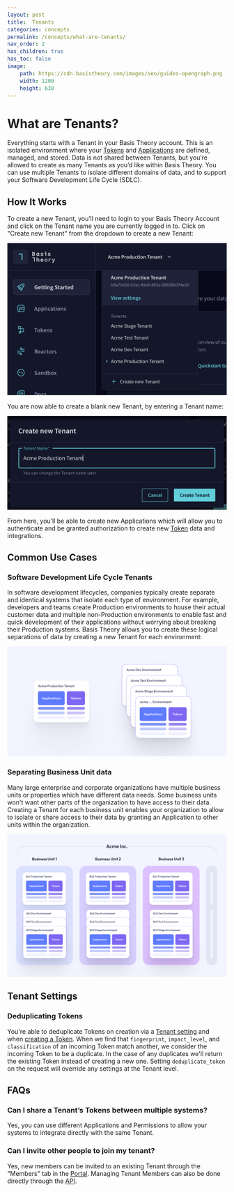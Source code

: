 ```yaml
---
layout: post
title:  Tenants
categories: concepts
permalink: /concepts/what-are-tenants/
nav_order: 2
has_children: true
has_toc: false
image:
    path: https://cdn.basistheory.com/images/seo/guides-opengraph.png
    width: 1200
    height: 630
---
```


# What are Tenants?

Everything starts with a Tenant in your Basis Theory account. This is an isolated environment where your [Tokens](/concepts/what-are-tokens) 
and [Applications](/concepts/what-are-applications) are defined, managed, and stored. 
Data is not shared between Tenants, but you’re allowed to create as many Tenants as you’d like within Basis Theory. 
You can use multiple Tenants to isolate different domains of data, and to support your Software Development Life Cycle (SDLC).

## How It Works

To create a new Tenant, you’ll need to login to your Basis Theory Account and click on the Tenant name you are currently logged in to. Click on "Create new Tenant" from the dropdown to create a new Tenant:

<img src="/assets/images/concepts/tenant_selector.png">

You are now able to create a blank new Tenant, by entering a Tenant name:


<img src="/assets/images/concepts/tenant_create.png">

From here, you’ll be able to create new Applications which will allow you to authenticate and be granted authorization to create new [Token](https://developers.basistheory.com/concepts/what-are-tokens/) data and integrations.

## Common Use Cases

### Software Development Life Cycle Tenants
In software development lifecycles, companies typically create separate and identical systems that isolate each type of environment. For example, developers and teams create Production environments to house their actual customer data and multiple non-Production environments to enable fast and quick development of their applications without worrying about breaking their Production systems. Basis Theory allows you to create these logical separations of data by creating a new Tenant for each environment:

<img src="/assets/images/concepts/tenant_sdlc.png">

### Separating Business Unit data
Many large enterprise and corporate organizations have multiple business units or properties which have different data needs. Some business units won't want other parts of the organization to have access to their data. Creating a Tenant for each business unit enables your organization to allow to isolate or share access to their data by granting an Application to other units within the organization.

<img src="/assets/images/concepts/tenant_separate_data.png">

## Tenant Settings

### Deduplicating Tokens

You're able to deduplicate Tokens on creation via a [Tenant setting](https://docs.basistheory.com/#tenants-tenant-settings-object) and when [creating a Token](https://docs.basistheory.com/#tokens-token-object). When we find that `fingerprint`, `impact_level`, and `classification` of an incoming Token match another, we consider the incoming Token to be a duplicate.
In the case of any duplicates we'll return the existing Token instead of creating a new one. Setting `deduplicate_token` on the request will override any settings at the Tenant level.

## FAQs

### Can I share a Tenant’s Tokens between multiple systems?

Yes, you can use different Applications and Permissions to allow your systems to integrate directly with the same Tenant.

### Can I invite other people to join my tenant?

Yes, new members can be invited to an existing Tenant through the "Members" tab in the [Portal](https://portal.basistheory.com/members).
Managing Tenant Members can also be done directly through the [API](https://docs.basistheory.com/#tenant-members).
